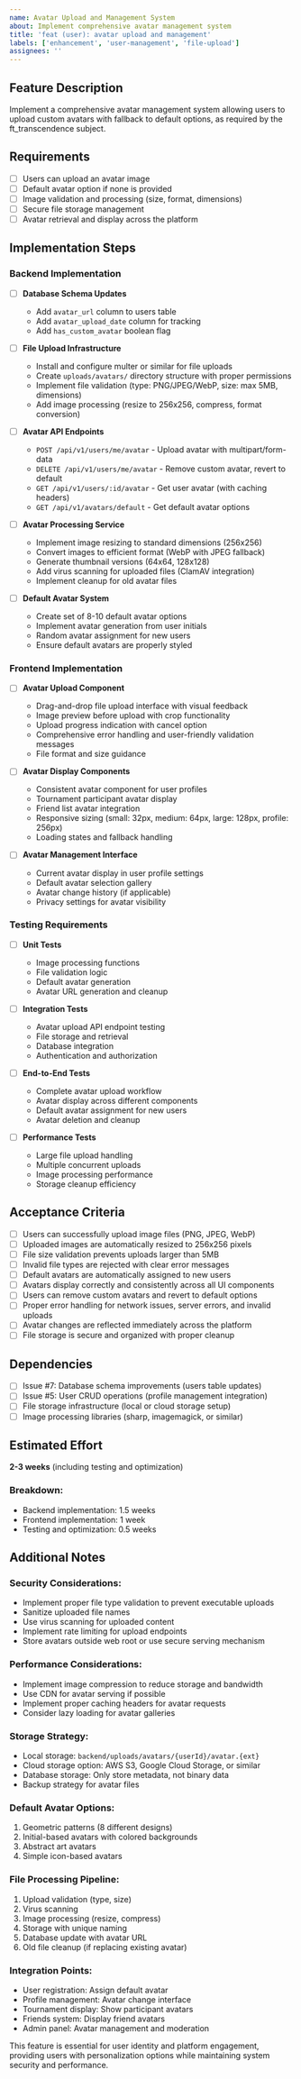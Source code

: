 ```yaml
---
name: Avatar Upload and Management System
about: Implement comprehensive avatar management system
title: 'feat (user): avatar upload and management'
labels: ['enhancement', 'user-management', 'file-upload']
assignees: ''
---
```


## Feature Description
Implement a comprehensive avatar management system allowing users to upload custom avatars with fallback to default options, as required by the ft_transcendence subject.

## Requirements
- [ ] Users can upload an avatar image
- [ ] Default avatar option if none is provided
- [ ] Image validation and processing (size, format, dimensions)
- [ ] Secure file storage management
- [ ] Avatar retrieval and display across the platform

## Implementation Steps

### Backend Implementation
- [ ] **Database Schema Updates**
  - Add `avatar_url` column to users table
  - Add `avatar_upload_date` column for tracking
  - Add `has_custom_avatar` boolean flag

- [ ] **File Upload Infrastructure**
  - Install and configure multer or similar for file uploads
  - Create `uploads/avatars/` directory structure with proper permissions
  - Implement file validation (type: PNG/JPEG/WebP, size: max 5MB, dimensions)
  - Add image processing (resize to 256x256, compress, format conversion)

- [ ] **Avatar API Endpoints**
  - `POST /api/v1/users/me/avatar` - Upload avatar with multipart/form-data
  - `DELETE /api/v1/users/me/avatar` - Remove custom avatar, revert to default
  - `GET /api/v1/users/:id/avatar` - Get user avatar (with caching headers)
  - `GET /api/v1/avatars/default` - Get default avatar options

- [ ] **Avatar Processing Service**
  - Implement image resizing to standard dimensions (256x256)
  - Convert images to efficient format (WebP with JPEG fallback)
  - Generate thumbnail versions (64x64, 128x128)
  - Add virus scanning for uploaded files (ClamAV integration)
  - Implement cleanup for old avatar files

- [ ] **Default Avatar System**
  - Create set of 8-10 default avatar options
  - Implement avatar generation from user initials
  - Random avatar assignment for new users
  - Ensure default avatars are properly styled

### Frontend Implementation
- [ ] **Avatar Upload Component**
  - Drag-and-drop file upload interface with visual feedback
  - Image preview before upload with crop functionality
  - Upload progress indication with cancel option
  - Comprehensive error handling and user-friendly validation messages
  - File format and size guidance

- [ ] **Avatar Display Components**
  - Consistent avatar component for user profiles
  - Tournament participant avatar display
  - Friend list avatar integration
  - Responsive sizing (small: 32px, medium: 64px, large: 128px, profile: 256px)
  - Loading states and fallback handling

- [ ] **Avatar Management Interface**
  - Current avatar display in user profile settings
  - Default avatar selection gallery
  - Avatar change history (if applicable)
  - Privacy settings for avatar visibility

### Testing Requirements
- [ ] **Unit Tests**
  - Image processing functions
  - File validation logic
  - Default avatar generation
  - Avatar URL generation and cleanup

- [ ] **Integration Tests**
  - Avatar upload API endpoint testing
  - File storage and retrieval
  - Database integration
  - Authentication and authorization

- [ ] **End-to-End Tests**
  - Complete avatar upload workflow
  - Avatar display across different components
  - Default avatar assignment for new users
  - Avatar deletion and cleanup

- [ ] **Performance Tests**
  - Large file upload handling
  - Multiple concurrent uploads
  - Image processing performance
  - Storage cleanup efficiency

## Acceptance Criteria
- [ ] Users can successfully upload image files (PNG, JPEG, WebP)
- [ ] Uploaded images are automatically resized to 256x256 pixels
- [ ] File size validation prevents uploads larger than 5MB
- [ ] Invalid file types are rejected with clear error messages
- [ ] Default avatars are automatically assigned to new users
- [ ] Avatars display correctly and consistently across all UI components
- [ ] Users can remove custom avatars and revert to default options
- [ ] Proper error handling for network issues, server errors, and invalid uploads
- [ ] Avatar changes are reflected immediately across the platform
- [ ] File storage is secure and organized with proper cleanup

## Dependencies
- [ ] Issue #7: Database schema improvements (users table updates)
- [ ] Issue #5: User CRUD operations (profile management integration)
- [ ] File storage infrastructure (local or cloud storage setup)
- [ ] Image processing libraries (sharp, imagemagick, or similar)

## Estimated Effort
**2-3 weeks** (including testing and optimization)

### Breakdown:
- Backend implementation: 1.5 weeks
- Frontend implementation: 1 week
- Testing and optimization: 0.5 weeks

## Additional Notes

### Security Considerations:
- Implement proper file type validation to prevent executable uploads
- Sanitize uploaded file names
- Use virus scanning for uploaded content
- Implement rate limiting for upload endpoints
- Store avatars outside web root or use secure serving mechanism

### Performance Considerations:
- Implement image compression to reduce storage and bandwidth
- Use CDN for avatar serving if possible
- Implement proper caching headers for avatar requests
- Consider lazy loading for avatar galleries

### Storage Strategy:
- Local storage: `backend/uploads/avatars/{userId}/avatar.{ext}`
- Cloud storage option: AWS S3, Google Cloud Storage, or similar
- Database storage: Only store metadata, not binary data
- Backup strategy for avatar files

### Default Avatar Options:
1. Geometric patterns (8 different designs)
2. Initial-based avatars with colored backgrounds
3. Abstract art avatars
4. Simple icon-based avatars

### File Processing Pipeline:
1. Upload validation (type, size)
2. Virus scanning
3. Image processing (resize, compress)
4. Storage with unique naming
5. Database update with avatar URL
6. Old file cleanup (if replacing existing avatar)

### Integration Points:
- User registration: Assign default avatar
- Profile management: Avatar change interface
- Tournament display: Show participant avatars
- Friends system: Display friend avatars
- Admin panel: Avatar management and moderation

This feature is essential for user identity and platform engagement, providing users with personalization options while maintaining system security and performance.